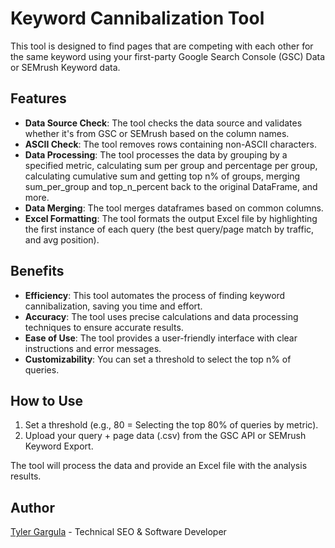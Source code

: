 # Keyword Cannibalization Tool

This tool is designed to find pages that are competing with each other for the same keyword using your first-party Google Search Console (GSC) Data or SEMrush Keyword data. 

## Features

- **Data Source Check**: The tool checks the data source and validates whether it's from GSC or SEMrush based on the column names.
- **ASCII Check**: The tool removes rows containing non-ASCII characters.
- **Data Processing**: The tool processes the data by grouping by a specified metric, calculating sum per group and percentage per group, calculating cumulative sum and getting top n% of groups, merging sum_per_group and top_n_percent back to the original DataFrame, and more.
- **Data Merging**: The tool merges dataframes based on common columns.
- **Excel Formatting**: The tool formats the output Excel file by highlighting the first instance of each query (the best query/page match by traffic, and avg position). 

## Benefits

- **Efficiency**: This tool automates the process of finding keyword cannibalization, saving you time and effort.
- **Accuracy**: The tool uses precise calculations and data processing techniques to ensure accurate results.
- **Ease of Use**: The tool provides a user-friendly interface with clear instructions and error messages.
- **Customizability**: You can set a threshold to select the top n% of queries.

## How to Use

1. Set a threshold (e.g., 80 = Selecting the top 80% of queries by metric).
2. Upload your query + page data (.csv) from the GSC API or SEMrush Keyword Export.

The tool will process the data and provide an Excel file with the analysis results.

## Author

[Tyler Gargula](https://tylergargula.dev) - Technical SEO & Software Developer